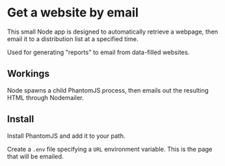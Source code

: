 # Get a website by email
This small Node app is designed to automatically retrieve a webpage, then email it to a distribution list at a specified time.

Used for generating "reports" to email from data-filled websites.

## Workings
Node spawns a child PhantomJS process, then emails out the resulting HTML through Nodemailer.

## Install
Install PhantomJS and add it to your path.

Create a `.env` file specifying a `URL` environment variable. This is the page that will be emailed.
